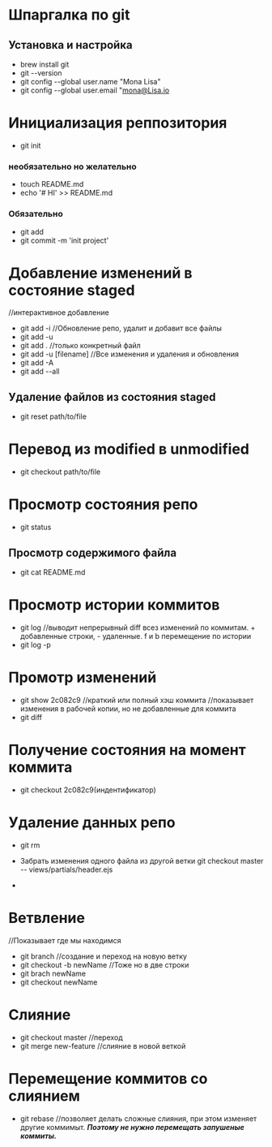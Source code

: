  # Шпаргалка по git

## Установка и настройка
- brew install git
- git --version
- git config --global user.name "Mona Lisa"
- git config --global user.email "mona@Lisa.io

# Инициализация реппозитория
- git init
### необязательно но желательно
- touch README.md
- echo '# HI' >> README.md
### Обязательно
- git add
- git commit -m 'init project'

# Добавление изменений в состояние staged
//интерактивное добавление
- git add -i
//Обновление репо, удалит и добавит все файлы
- git add -u
- git add .
//только конкретный файл
- git add -u [filename]
//Все изменения и удаления и обновления
- git add -A
- git add --all



## Удаление файлов из состояния staged
- git reset path/to/file
# Перевод из modified  в unmodified
- git checkout path/to/file

# Просмотр состояния репо
- git status


## Просмотр содержимого файла
- git cat README.md

# Просмотр истории коммитов
- git log
//выводит непрерывный diff всез изменений по коммитам. + добавленные строки, - удаленные.
f и b перемещение по истории
- git log -p 

# Промотр изменений
- git show 2c082c9   //краткий или полный хэш коммита
//показывает изменения в рабочей копии, но не добавленные для коммита
- git diff

# Получение состояния на момент коммита
- git checkout 2c082c9(индентификатор)

# Удаление данных репо
- git rm

- Забрать изменения одного файла из другой ветки
git  checkout master -- views/partials/header.ejs
- 

# Ветвление
//Показывает где мы находимся
- git branch
//создание и переход на новую ветку
- git checkout -b newName
//Тоже но в две строки
- git brach newName
- git checkout newName

# Слияние
- git checkout master //переход
- git merge new-feature //слияние в новой веткой

# Перемещение коммитов со слиянием
- git rebase //позволяет делать сложные слияния, при этом изменяет другие коммимыт.
***Поэтому не нужно перемещать запушеные коммиты.***


